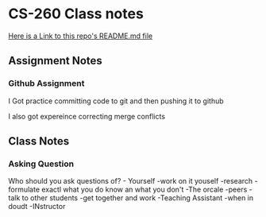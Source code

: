 # CS-260 Class notes

[Here is a Link to this repo's README.md file](/README.md)

## Assignment Notes
### Github Assignment
I Got practice committing code to git and then pushing it to github

I also got expereince correcting merge conflicts 


## Class Notes
### Asking Question
Who should you ask questions of?
    - Yourself
        -work on it youself
        -research
        -formulate exactl what you do know an what you don't
    -The orcale
    -peers
        -talk to other students
        -get together and work
    -Teaching Assistant
        -when in doudt 
    -INstructor